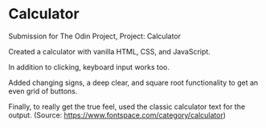 # Calculator

Submission for The Odin Project, Project: Calculator

Created a calculator with vanilla HTML, CSS, and JavaScript.

In addition to clicking, keyboard input works too.

Added changing signs, a deep clear, and square root functionality to get an even grid of buttons.

Finally, to really get the true feel, used the classic calculator text for the output. (Source: https://www.fontspace.com/category/calculator)